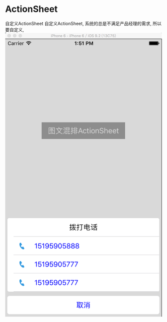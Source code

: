 # ActionSheet
自定义ActionSheet
自定义ActionSheet,  系统的总是不满足产品经理的需求, 所以要自定义, 
![](https://github.com/zhaoweizheng/ActionSheet/raw/master//12.png)

